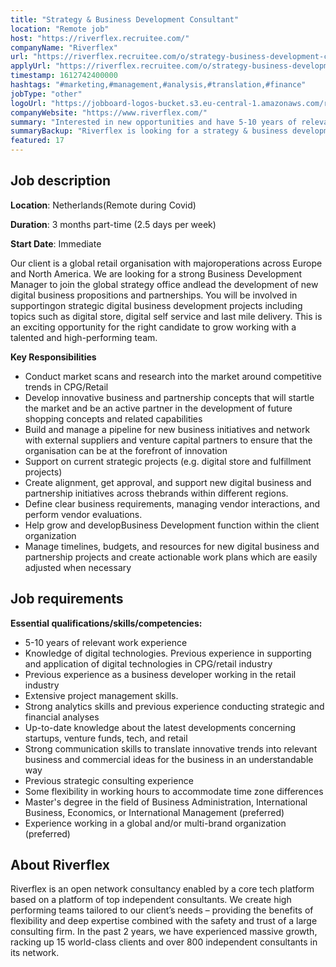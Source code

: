 ```yaml
---
title: "Strategy & Business Development Consultant"
location: "Remote job"
host: "https://riverflex.recruitee.com/"
companyName: "Riverflex"
url: "https://riverflex.recruitee.com/o/strategy-business-development-consultant"
applyUrl: "https://riverflex.recruitee.com/o/strategy-business-development-consultant/c/new"
timestamp: 1612742400000
hashtags: "#marketing,#management,#analysis,#translation,#finance"
jobType: "other"
logoUrl: "https://jobboard-logos-bucket.s3.eu-central-1.amazonaws.com/riverflex"
companyWebsite: "https://www.riverflex.com/"
summary: "Interested in new opportunities and have 5-10 years of relevant work experience? Riverflex has a job opening for a Strategy & Business Development Consultant."
summaryBackup: "Riverflex is looking for a strategy & business development consultant that has experience in: #marketing, #management, #translation."
featured: 17
---
```


## Job description

**Location**: Netherlands(Remote during Covid)

**Duration**: 3 months part-time (2.5 days per week)

**Start Date**: Immediate

Our client is a global retail organisation with majoroperations across Europe and North America. We are looking for a strong Business Development Manager to join the global strategy office andlead the development of new digital business propositions and partnerships. You will be involved in supportingon strategic digital business development projects including topics such as digital store, digital self service and last mile delivery. This is an exciting opportunity for the right candidate to grow working with a talented and high-performing team.

**Key Responsibilities**

*   Conduct market scans and research into the market around competitive trends in CPG/Retail
*   Develop innovative business and partnership concepts that will startle the market and be an active partner in the development of future shopping concepts and related capabilities
*   Build and manage a pipeline for new business initiatives and network with external suppliers and venture capital partners to ensure that the organisation can be at the forefront of innovation
*   Support on current strategic projects (e.g. digital store and fulfillment projects)
*   Create alignment, get approval, and support new digital business and partnership initiatives across thebrands within different regions.
*   Define clear business requirements, managing vendor interactions, and perform vendor evaluations.
*   Help grow and developBusiness Development function within the client organization
*   Manage timelines, budgets, and resources for new digital business and partnership projects and create actionable work plans which are easily adjusted when necessary

## Job requirements

**Essential qualifications/skills/competencies:**

*   5-10 years of relevant work experience
*   Knowledge of digital technologies. Previous experience in supporting and application of digital technologies in CPG/retail industry
*   Previous experience as a business developer working in the retail industry
*   Extensive project management skills.
*   Strong analytics skills and previous experience conducting strategic and financial analyses
*   Up-to-date knowledge about the latest developments concerning startups, venture funds, tech, and retail
*   Strong communication skills to translate innovative trends into relevant business and commercial ideas for the business in an understandable way
*   Previous strategic consulting experience
*   Some flexibility in working hours to accommodate time zone differences
*   Master's degree in the field of Business Administration, International Business, Economics, or International Management (preferred)
*   Experience working in a global and/or multi-brand organization (preferred)

## About Riverflex

Riverflex is an open network consultancy enabled by a core tech platform based on a platform of top independent consultants. We create high performing teams tailored to our client’s needs – providing the benefits of flexibility and deep expertise combined with the safety and trust of a large consulting firm. In the past 2 years, we have experienced massive growth, racking up 15 world-class clients and over 800 independent consultants in its network.
